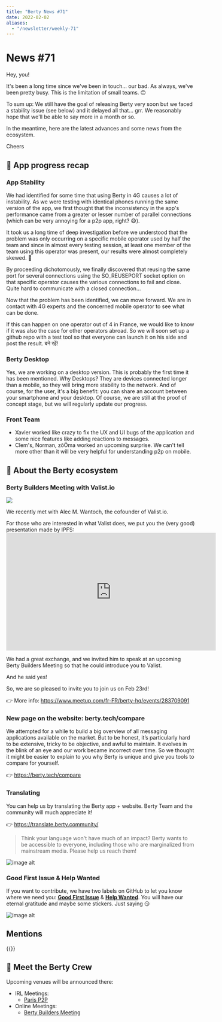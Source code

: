```yaml
---
title: "Berty News #71"
date: 2022-02-02
aliases:
  - "/newsletter/weekly-71"
---
```


# News #71

Hey, you!

It's been a long time since we've been in touch... our bad. As always, we've been pretty busy. This is the limitation of small teams. 🙃

To sum up: We still have the goal of releasing Berty very soon but we faced a stability issue (see below) and it delayed all that... grr. We reasonably hope that we'll be able to say more in a month or so.

In the meantime, here are the latest advances and some news from the ecosystem.

Cheers


## 📱 App progress recap

### App Stability

We had identified for some time that using Berty in 4G causes a lot of instability. As we were testing with identical phones running the same version of the app, we first thought that the inconsistency in the app's performance came from a greater or lesser number of parallel connections (which can be very annoying for a p2p app, right? 😅).

It took us a long time of deep investigation before we understood that the problem was only occurring on a specific mobile operator used by half the team and since in almost every testing session, at least one member of the team using this operator was present, our results were almost completely skewed. 😬

By proceeding dichotomously, we finally discovered that reusing the same port for several connections using the SO_REUSEPORT socket option on that specific operator causes the various connections to fail and close. Quite hard to communicate with a closed connection...

Now that the problem has been identified, we can move forward. We are in contact with 4G experts and the concerned mobile operator to see what can be done.

If this can happen on one operator out of 4 in France, we would like to know if it was also the case for other operators abroad. So we will soon set up a github repo with a test tool so that everyone can launch it on his side and post the result. बने रहें!

### Berty Desktop

Yes, we are working on a desktop version. This is probably the first time it has been mentioned. Why Desktops? They are devices connected longer than a mobile, so they will bring more stability to the network. And of course, for the user, it's a big benefit: you can share an account between your smartphone and your desktop. Of course, we are still at the proof of concept stage, but we will regularly update our progress.

### Front Team

* Xavier worked like crazy to fix the UX and UI bugs of the application and some nice features like adding reactions to messages.
* Clem's, Norman, zôÖma worked an upcoming surprise. We can't tell more other than it will be very helpful for understanding p2p on mobile.




## 🚀 About the Berty ecosystem


### Berty Builders Meeting with Valist.io

![](https://i.imgur.com/Hft3G3r.png)

We recently met with Alec M. Wantoch, the cofounder of Valist.io.

For those who are interested in what Valist does, we put you the (very good) presentation made by IPFS:  <iframe width="560" height="315" src="https://www.youtube.com/embed/7ak6PQPDBkk" title="YouTube video player" frameborder="0" allow="accelerometer; autoplay; clipboard-write; encrypted-media; gyroscope; picture-in-picture" allowfullscreen mark="crwd-mark"></iframe>

We had a great exchange, and we invited him to speak at an upcoming Berty Builders Meeting so that he could introduce you to Valist.

And he said yes!

So, we are so pleased to invite you to join us on Feb 23rd!



:point_right: More info: https://www.meetup.com/fr-FR/berty-hq/events/283709091

### New page on the website: berty.tech/compare

We attempted for a while to build a big overview of all messaging applications available on the market. But to be honest, it’s particularly hard to be extensive, tricky to be objective, and awful to maintain. It evolves in the blink of an eye and our work became incorrect over time. So we thought it might be easier to explain to you why Berty is unique and give you tools to compare for yourself.

:point_right:  https://berty.tech/compare



### Translating

You can help us by translating the Berty app + website. Berty Team and the community will much appreciate it!

👉 https://translate.berty.community/

> Think your language won't have much of an impact? Berty wants to be accessible to everyone, including those who are marginalized from mainstream media. Please help us reach them!

![image alt](https://media.giphy.com/media/26BRDvCpnEukGhmHC/giphy.gif)

### Good First Issue & Help Wanted

If you want to contribute, we have two labels on GitHub to let you know where we need you: [**Good First Issue**](https://github.com/issues?q=is%3Aissue+is%3Aopen+org%3Aberty+label%3A%22good+first+issue%22+sort%3Aupdated-desc) & [**Help Wanted**](https://github.com/issues?q=is%3Aissue+is%3Aopen+org%3Aberty+label%3A%22help+wanted%22+sort%3Aupdated-desc+). You will have our eternal gratitude and maybe some stickers. Just saying 😏

![image alt](https://media.giphy.com/media/14jQC2AONxNBHq/giphy.gif)

## Mentions


{{<tweet id="1482898438832652291">}}



## 🎉 Meet the Berty Crew

Upcoming venues will be announced there:

* IRL Meetings:
    * [Paris P2P](https://p2p.paris/)
* Online Meetings:
    * [Berty Builders Meeting](https://www.meetup.com/berty-hq/)



